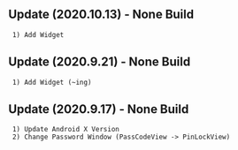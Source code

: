 ## Update (2020.10.13) - None Build
```
 1) Add Widget
```

## Update (2020.9.21) - None Build
```
 1) Add Widget (~ing)
```

## Update (2020.9.17) - None Build
```
 1) Update Android X Version
 2) Change Password Window (PassCodeView -> PinLockView)
```
